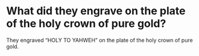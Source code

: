 # What did they engrave on the plate of the holy crown of pure gold?

They engraved “HOLY TO YAHWEH” on the plate of the holy crown of pure gold.
